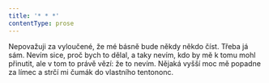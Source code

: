 ```yaml
---
title: '* * *'
contentType: prose
---
```


<section>

Nepovažuji za vyloučené, že mé básně bude někdy někdo číst. Třeba já sám. Nevím sice, proč bych to dělal, a taky nevím, kdo by mě k tomu mohl přinutit, ale v tom to právě vězí: že to nevím. Nějaká vyšší moc mě popadne za límec a strčí mi čumák do vlastního tentononc.

</section>
